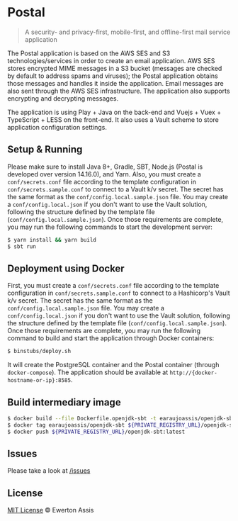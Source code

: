 # Postal

> A security- and privacy-first, mobile-first, and offline-first mail service application

The Postal application is based on the AWS SES and S3 technologies/services in order to
create an email application. AWS SES stores encrypted MIME messages in a S3 bucket (messages
are checked by default to address spams and viruses); the Postal application obtains those
messages and handles it inside the application. Email messages are also sent through the
AWS SES infrastructure. The application also supports encrypting and decrypting messages.

The application is using Play + Java on the back-end and Vuejs + Vuex + TypeScript + LESS on
the front-end. It also uses a Vault scheme to store application configuration settings.

## Setup & Running

Please make sure to install Java 8+, Gradle, SBT, Node.js (Postal is developed over version
14.16.0), and Yarn. Also, you must create a `conf/secrets.conf` file according to the template
configuration in `conf/secrets.sample.conf` to connect to a Vault k/v secret. The secret
has the same format as the `conf/config.local.sample.json` file. You may create a
`conf/config.local.json` if you don't want to use the Vault solution, following the structure
defined by the template file (`conf/config.local.sample.json`). Once those requirements
are complete, you may run the following commands to start the development server:

```sh
$ yarn install && yarn build
$ sbt run
```

## Deployment using Docker

First, you must create a `conf/secrets.conf` file according to the template configuration in
`conf/secrets.sample.conf` to connect to a Hashicorp's Vault k/v secret. The secret has the same
format as the `conf/config.local.sample.json` file. You may create a `conf/config.local.json` if
you don't want to use the Vault solution, following the structure defined by the template file
(`conf/config.local.sample.json`). Once those requirements are complete, you may run the following
command to build and start the application through Docker containers:

```sh
$ binstubs/deploy.sh
```

It will create the PostgreSQL container and the Postal container (through `docker-compose`). The
application should be available at `http://{docker-hostname-or-ip}:8585`.

## Build intermediary image

```sh
$ docker build --file Dockerfile.openjdk-sbt -t earaujoassis/openjdk-sbt .
$ docker tag earaujoassis/openjdk-sbt ${PRIVATE_REGISTRY_URL}/openjdk-sbt:latest
$ docker push ${PRIVATE_REGISTRY_URL}/openjdk-sbt:latest
```

## Issues

Please take a look at [/issues](https://github.com/earaujoassis/postal/issues)

## License

[MIT License](http://earaujoassis.mit-license.org/) &copy; Ewerton Assis
